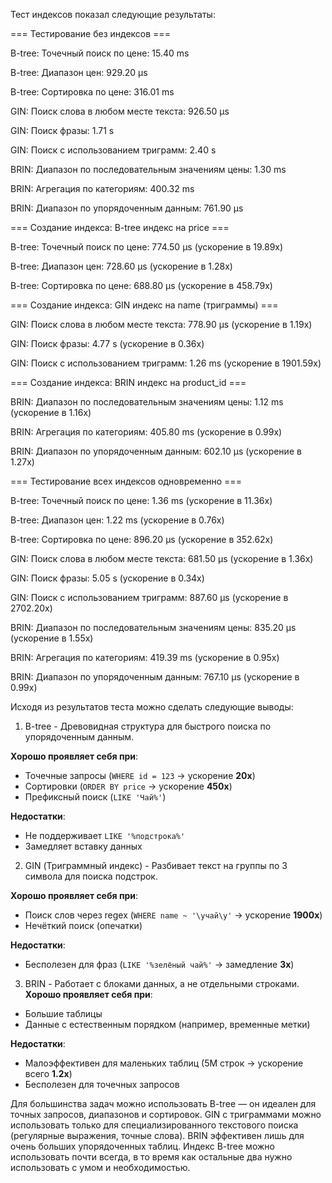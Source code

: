 Тест индексов показал следующие результаты:


=== Тестирование без индексов ===

B-tree: Точечный поиск по цене: 15.40 ms

B-tree: Диапазон цен: 929.20 μs

B-tree: Сортировка по цене: 316.01 ms

GIN: Поиск слова в любом месте текста: 926.50 μs

GIN: Поиск фразы: 1.71 s

GIN: Поиск с использованием триграмм: 2.40 s

BRIN: Диапазон по последовательным значениям цены: 1.30 ms

BRIN: Агрегация по категориям: 400.32 ms

BRIN: Диапазон по упорядоченным данным: 761.90 μs


=== Создание индекса: B-tree индекс на price ===

B-tree: Точечный поиск по цене: 774.50 μs (ускорение в 19.89x)

B-tree: Диапазон цен: 728.60 μs (ускорение в 1.28x)

B-tree: Сортировка по цене: 688.80 μs (ускорение в 458.79x)


=== Создание индекса: GIN индекс на name (триграммы) ===

GIN: Поиск слова в любом месте текста: 778.90 μs (ускорение в 1.19x)

GIN: Поиск фразы: 4.77 s (ускорение в 0.36x)

GIN: Поиск с использованием триграмм: 1.26 ms (ускорение в 1901.59x)


=== Создание индекса: BRIN индекс на product_id ===

BRIN: Диапазон по последовательным значениям цены: 1.12 ms (ускорение в 1.16x)

BRIN: Агрегация по категориям: 405.80 ms (ускорение в 0.99x)

BRIN: Диапазон по упорядоченным данным: 602.10 μs (ускорение в 1.27x)


=== Тестирование всех индексов одновременно ===

B-tree: Точечный поиск по цене: 1.36 ms (ускорение в 11.36x)

B-tree: Диапазон цен: 1.22 ms (ускорение в 0.76x)

B-tree: Сортировка по цене: 896.20 μs (ускорение в 352.62x)

GIN: Поиск слова в любом месте текста: 681.50 μs (ускорение в 1.36x)

GIN: Поиск фразы: 5.05 s (ускорение в 0.34x)

GIN: Поиск с использованием триграмм: 887.60 μs (ускорение в 2702.20x)

BRIN: Диапазон по последовательным значениям цены: 835.20 μs (ускорение в 1.55x)

BRIN: Агрегация по категориям: 419.39 ms (ускорение в 0.95x)

BRIN: Диапазон по упорядоченным данным: 767.10 μs (ускорение в 0.99x)



Исходя из результатов теста можно сделать следующие выводы:

1. B-tree - Древовидная структура для быстрого поиска по упорядоченным данным.

**Хорошо проявляет себя при**:
- Точечные запросы (`WHERE id = 123` → ускорение **20x**)  
- Сортировки (`ORDER BY price` → ускорение **450x**)  
- Префиксный поиск (`LIKE 'Чай%'`)  

**Недостатки**:  
- Не поддерживает `LIKE '%подстрока%'`  
- Замедляет вставку данных  


2. GIN (Триграммный индекс) - Разбивает текст на группы по 3 символа для поиска подстрок.
   
**Хорошо проявляет себя при**: 
- Поиск слов через regex (`WHERE name ~ '\yчай\y'` → ускорение **1900x**)  
- Нечёткий поиск (опечатки)  

**Недостатки**:  
- Бесполезен для фраз (`LIKE '%зелёный чай%'` → замедление **3x**)


3. BRIN - Работает с блоками данных, а не отдельными строками.  
**Хорошо проявляет себя при**:  
- Большие таблицы 
- Данные с естественным порядком (например, временные метки)  

**Недостатки**:  
- Малоэффективен для маленьких таблиц (5M строк → ускорение всего **1.2x**)  
- Бесполезен для точечных запросов  



Для большинства задач можно использовать B-tree — он идеален для точных запросов, диапазонов и сортировок. GIN с триграммами можно использовать только для специализированного текстового поиска (регулярные выражения, точные слова). BRIN эффективен лишь для очень больших упорядоченных таблиц. Индекс B-tree можно использовать почти всегда, в то время как остальные два нужно использовать с умом и необходимостью.
